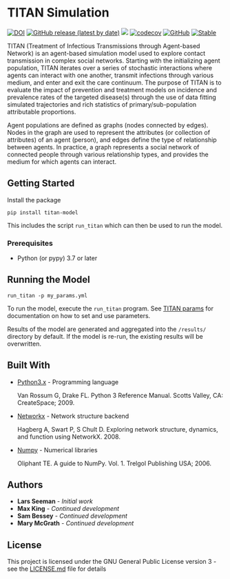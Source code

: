 # TITAN Simulation
[![DOI](https://zenodo.org/badge/80315242.svg)](https://zenodo.org/badge/latestdoi/80315242)
[![GitHub release (latest by date)](https://img.shields.io/github/v/release/pph-collective/TITAN)](https://github.com/pph-collective/TITAN/releases/latest/) [![](https://github.com/pph-collective/TITAN/workflows/Unit%20Tests/badge.svg)](https://github.com/pph-collective/TITAN/actions) [![codecov](https://codecov.io/gh/pph-collective/TITAN/branch/develop/graph/badge.svg?token=wjkExshhyh)](https://codecov.io/gh/pph-collective/TITAN) [![GitHub](https://img.shields.io/github/license/pph-collective/TITAN)](https://github.com/pph-collective/TITAN/blob/develop/LICENSE) [![Stable](https://img.shields.io/badge/docs-stable-blue.svg)](https://pph-collective.github.io/TITAN/)

TITAN (Treatment of Infectious Transmissions through Agent-based Network) is an agent-based simulation model used to explore contact transmission in complex social networks. Starting with the initializing agent population, TITAN iterates over a series of stochastic interactions where agents can interact with one another, transmit infections through various medium, and enter and exit the care continuum. The purpose of TITAN is to evaluate the impact of prevention and treatment models on incidence and prevalence rates of the targeted disease(s) through the use of data fitting simulated trajectories and rich statistics of primary/sub-population attributable proportions.

Agent populations are defined as graphs (nodes connected by edges). Nodes in the graph are used to represent the attributes (or collection of attributes) of an agent (person), and edges define the type of relationship between agents. In practice, a graph represents a social network of connected people through various relationship types, and provides the medium for which agents can interact.

## Getting Started

Install the package

```
pip install titan-model
```

This includes the script `run_titan` which can then be used to run the model.

### Prerequisites

* Python (or pypy) 3.7 or later

## Running the Model

```
run_titan -p my_params.yml
```

To run the model, execute the `run_titan` program. See [TITAN params](https://pph-collective.github.io/titan-params-app) for documentation on how to set and use parameters.

Results of the model are generated and aggregated into the `/results/` directory by default. If the model is re-run, the existing results will be overwritten.


## Built With
* [Python3.x](https://www.python.org/downloads/release/python-374/) - Programming language

  Van Rossum G, Drake FL. Python 3 Reference Manual. Scotts Valley, CA: CreateSpace; 2009.

* [Networkx](https://networkx.github.io/) - Network structure backend

  Hagberg A, Swart P, S Chult D. Exploring network structure, dynamics, and function using NetworkX. 2008.

* [Numpy](http://www.numpy.org/) - Numerical libraries

  Oliphant TE. A guide to NumPy. Vol. 1. Trelgol Publishing USA; 2006.

## Authors

* **Lars Seeman** - *Initial work*
* **Max King** - *Continued development*
* **Sam Bessey** - *Continued development*
* **Mary McGrath** - *Continued development*

## License

This project is licensed under the GNU General Public License version 3 - see the [LICENSE.md](LICENSE.md) file for details
